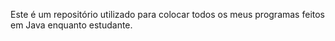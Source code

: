 Este é um repositório utilizado para colocar todos os meus programas feitos em Java enquanto estudante.
